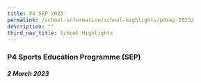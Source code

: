 ```yaml
---
title: P4 SEP 2023
permalink: /school-information/school-highlights/p4sep-2023/
description: ""
third_nav_title: School Highlights
---
```

### P4 Sports Education Programme (SEP)

##### 2 March 2023